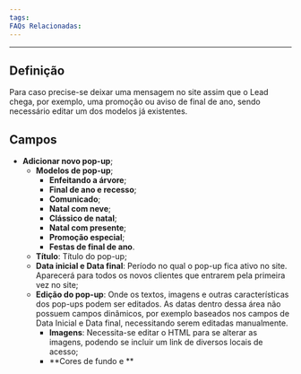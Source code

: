 ```yaml
---
tags:
FAQs Relacionadas:
---
```

---
## Definição

Para caso precise-se deixar uma mensagem no site assim que o Lead chega, por exemplo, uma promoção ou aviso de final de ano, sendo necessário editar um dos modelos já existentes.

## Campos

- **Adicionar novo pop-up**;
	- **Modelos de pop-up**;
		- **Enfeitando a árvore**;
		- **Final de ano e recesso**;
		- **Comunicado**;
		- **Natal com neve**;
		- **Clássico de natal**;
		- **Natal com presente**;
		- **Promoção especial**;
		- **Festas de final de ano**.
	- **Título**: Título do pop-up;
	- **Data inicial e Data final**: Período no qual o pop-up fica ativo no site. Aparecerá para todos os novos clientes que entrarem pela primeira vez no site;
	- **Edição do pop-up**: Onde os textos, imagens e outras características dos pop-ups podem ser editados. As datas dentro dessa área não possuem campos dinâmicos, por exemplo baseados nos campos de Data Inicial e Data final, necessitando serem editadas manualmente.
		- **Imagens**: Necessita-se editar o HTML para se alterar as imagens, podendo se incluir um link de diversos locais de acesso;
		- **Cores de fundo e **